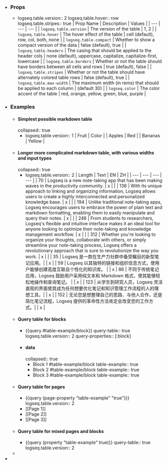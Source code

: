 - ### Props
	- logseq.table.version:: 2
	  logseq.table.hover:: row
	  logseq.table.stripes:: true
	  | Prop Name | Description | Values |
	  | --- | --- | --- |
	  | `logseq.table.version` | The version of the table | 1, 2 |
	  | `logseq.table.hover` | The hover effect of the table | cell (default), row, col, both, none |
	  | `logseq.table.compact` | Whether to show a compact version of the data | false (default), true |
	  | `logseq.table.headers` | The casing that should be applied to the header cols | none (default), uppercase, capitalize, capitalize-first, lowercase |
	  | `logseq.table.borders` | Whether or not the table should have borders between all cells and rows | true (default), false |
	  | `logseq.table.stripes` | Whether or not the table should have alternately colored table rows | false (default), true |
	  | `logseq.table.max-width` | The maximum width (in rems) that should be applied to each column | <any number> (default 30) |
	  | `logseq.color` | The color accent of the table | red, orange, yellow, green, blue, purple |
- ### Examples
	- #### Simplest possible markdown table
	  collapsed:: true
		- logseq.table.version:: 1
		  | Fruit | Color |
		  | Apples | Red |
		  | Bananas | Yellow |
	- #### Longer more complicated markdown table, with various widths and input types
	  collapsed:: true
		- logseq.table.version:: 2
		  | Length | Text | EN | ZH |
		  | --- | --- | --- | --- |
		  | 70 | Logseq is a new note-taking app that has been making waves in the productivity community. | x |  |
		  | 138 | With its unique approach to linking and organizing information, Logseq allows users to create a highly interconnected and personalized knowledge base. | x |  |
		  | 194 | Unlike traditional note-taking apps, Logseq encourages users to embrace the power of plain text and markdown formatting, enabling them to easily manipulate and query their notes. | x |  |
		  | 246 | From students to researchers, Logseq's flexible and intuitive interface makes it an ideal tool for anyone looking to optimize their note-taking and knowledge management workflow. | x |  |
		  | 312 | Whether you're looking to organize your thoughts, collaborate with others, or simply streamline your note-taking process, Logseq offers a revolutionary approach that is sure to revolutionize the way you work. | x |  |
		  | 35 | Logseq 是一款在生产力社群中备受瞩目的新型笔记应用。|  | x |
		  | 59 | Logseq 以其独特的链接和组织信息方式，使用户能够创建高度互联且个性化的知识库。 |  | x | 86 | 不同于传统笔记应用，Logseq 鼓励用户采用纯文本和 Markdown 格式，使其能够轻松地操作和查询笔记。 |  | x |
		  | 123 | 从学生到研究人员，Logseq 灵活直观的界面使其成为任何想要优化笔记和知识管理工作流程的人的理想工具。|  | x |
		  | 152 | 无论您是想整理自己的思路、与他人合作，还是简化笔记流程，Logseq 提供的革命性方法肯定会改变您的工作方式。|  | x |
	- #### Query table for blocks
		- {{query #table-example/block}}
		  query-table:: true
		  logseq.table.version:: 2
		  query-properties:: [:block]
		- #### data
		  collapsed:: true
			- Block 1 #table-example/block
			  table-example:: true
			- Block 2 #table-example/block
			  table-example:: true
			- Block 3 #table-example/block
			  table-example:: true
	- #### Query table for pages
		- {{query (page-property "table-example" "true")}}
		  logseq.table.version:: 2
		- [[Page 1]]
		- [[Page 2]]
		- [[Page 3]]
	- #### Query table for mixed pages and blocks
		- {{query (property "table-example" true)}}
		  query-table:: true
		  logseq.table.version:: 2
	-
-